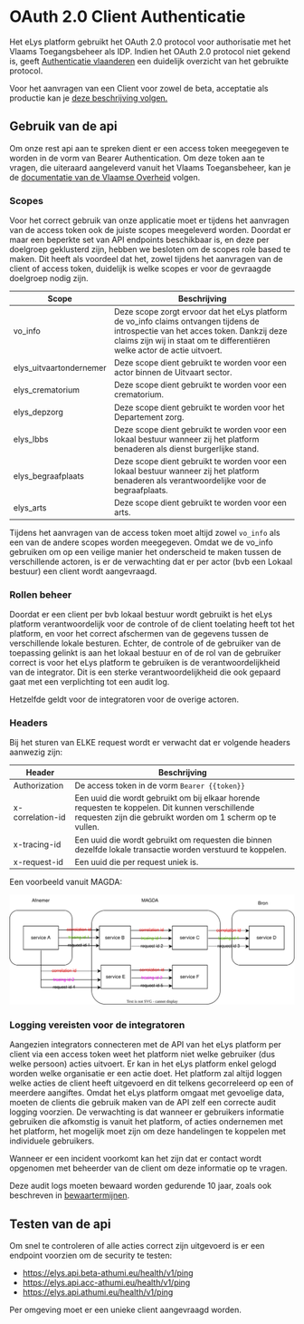 # OAuth 2.0 Client Authenticatie
Het eLys platform gebruikt het OAuth 2.0 protocol voor authorisatie met het Vlaams Toegangsbeheer als IDP.
Indien het OAuth 2.0 protocol niet gekend is, geeft 
[Authenticatie vlaanderen](https://authenticatie.vlaanderen.be/docs/beveiligen-van-toepassingen/integratie-methoden/oauth/) 
een duidelijk overzicht van het gebruikte protocol.

Voor het aanvragen van een Client voor zowel de beta, acceptatie als productie kan je [deze beschrijving volgen.](client-aanvragen.md)

## Gebruik van de api
Om onze rest api aan te spreken dient er een access token meegegeven te worden in de vorm van Bearer Authentication.
Om deze token aan te vragen, die uiteraard aangeleverd vanuit het Vlaams Toegansbeheer, kan je de [documentatie van de Vlaamse Overheid](https://authenticatie.vlaanderen.be/docs/beveiligen-van-api/oauth-rest/) volgen.

### Scopes
Voor het correct gebruik van onze applicatie moet er tijdens het aanvragen van de access token ook de juiste scopes meegeleverd worden.
Doordat er maar een beperkte set van API endpoints beschikbaar is, en deze per doelgroep geklusterd zijn, hebben we besloten om de scopes role based te maken.
Dit heeft als voordeel dat het, zowel tijdens het aanvragen van de client of access token, duidelijk is welke scopes er voor de gevraagde doelgroep nodig zijn.  

| Scope                  | Beschrijving                                                                                                                                                                                                   |
|------------------------|----------------------------------------------------------------------------------------------------------------------------------------------------------------------------------------------------------------| 
| vo_info                | Deze scope zorgt ervoor dat het eLys platform de vo_info claims ontvangen tijdens de introspectie van het acces token. Dankzij deze claims zijn wij in staat om te differentiëren welke actor de actie uitvoert. |
| elys_uitvaartondernemer | Deze scope dient gebruikt te worden voor een actor binnen de Uitvaart sector.                                                                                                                                  |
| elys_crematorium        | Deze scope dient gebruikt te worden voor een crematorium.                                                                                                                                                      |
| elys_depzorg            | Deze scope dient gebruikt te worden voor het Departement zorg.                                                                                                                                                 |
| elys_lbbs               | Deze scope dient gebruikt te worden voor een lokaal bestuur wanneer zij het platform benaderen als dienst burgerlijke stand.                                                                                   |
| elys_begraafplaats      | Deze scope dient gebruikt te worden voor een lokaal bestuur wanneer zij het platform benaderen als verantwoordelijke voor de begraafplaats.                                                                    |
| elys_arts               | Deze scope dient gebruikt te worden voor een arts.                                                                                                                                                             |

Tijdens het aanvragen van de access token moet altijd zowel `vo_info` als een van de andere scopes worden meegegeven. 
Omdat we de vo_info gebruiken om op een veilige manier het onderscheid te maken tussen de verschillende actoren, is er de verwachting dat er per actor (bvb een Lokaal bestuur) een client wordt aangevraagd.

### Rollen beheer
Doordat er een client per bvb lokaal bestuur wordt gebruikt is het eLys platform verantwoordelijk voor de controle of de client toelating heeft tot het platform, en voor het correct afschermen van de gegevens tussen de verschillende lokale besturen. 
Echter, de controle of de gebruiker van de toepassing gelinkt is aan het lokaal bestuur en of de rol van de gebruiker correct is voor het eLys platform te gebruiken is de verantwoordelijkheid van de integrator.
Dit is een sterke verantwoordelijkheid die ook gepaard gaat met een verplichting tot een audit log.

Hetzelfde geldt voor de integratoren voor de overige actoren.

### Headers
Bij het sturen van ELKE request wordt er verwacht dat er volgende headers aanwezig zijn:

| Header           | Beschrijving                                                                                                                                                   |
|------------------|----------------------------------------------------------------------------------------------------------------------------------------------------------------|
| Authorization    | De access token in de vorm `Bearer {{token}}`                                                                                                                  |
| x-correlation-id | Een uuid die wordt gebruikt om bij elkaar horende requesten te koppelen. Dit kunnen verschillende requesten zijn die gebruikt worden om 1 scherm op te vullen. |
| x-tracing-id     | Een uuid die wordt gebruikt om requesten die binnen dezelfde lokale transactie worden verstuurd te koppelen.                                                   |
| x-request-id     | Een uuid die per request uniek is.                                                                                                                             | 

Een voorbeeld vanuit MAGDA:

![Request ids](../../static/request-ids.svg)


### Logging vereisten voor de integratoren
Aangezien integrators connecteren met de API van het eLys platform per client via een access token weet het platform niet welke gebruiker (dus welke persoon) acties uitvoert. 
Er kan in het eLys platform enkel gelogd worden welke organisatie er een actie doet. 
Het platform zal altijd loggen welke acties de client heeft uitgevoerd en dit telkens gecorreleerd op een of meerdere aangiftes. 
Omdat het eLys platform omgaat met gevoelige data, moeten de clients die gebruik maken van de API zelf een correcte audit logging voorzien. 
De verwachting is dat wanneer er gebruikers informatie gebruiken die afkomstig is vanuit het platform, of acties ondernemen met het platform, het mogelijk moet zijn om deze handelingen te koppelen met individuele gebruikers.

Wanneer er een incident voorkomt kan het zijn dat er contact wordt opgenomen met beheerder van de client om deze informatie op te vragen.

Deze audit logs moeten bewaard worden gedurende 10 jaar, zoals ook beschreven in [bewaartermijnen](bewaartermijnen.md).


## Testen van de api
Om snel te controleren of alle acties correct zijn uitgevoerd is er een endpoint voorzien om de security te testen:
- https://elys.api.beta-athumi.eu/health/v1/ping
- https://elys.api.acc-athumi.eu/health/v1/ping
- https://elys.api.athumi.eu/health/v1/ping

Per omgeving moet er een unieke client aangevraagd worden. 
